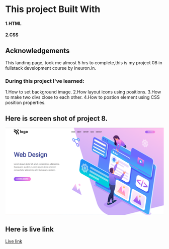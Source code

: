 # This project Built With
#### 1.HTML
#### 2.CSS

## Acknowledgements
This landing page, took me almost 5 hrs to complete,this is my project 08 in fullstack development course by ineuron.in.

### During this project I've learned:

1.How to set background image.
2.How layout icons using positions.
3.How to make two divs close to each other.
4.How to postion element using CSS position properties.

## Here is screen shot of project 8.

![project 8](./screenshot.png)

## Here is live link
[Live link](https://rohini-project8.netlify.app/)